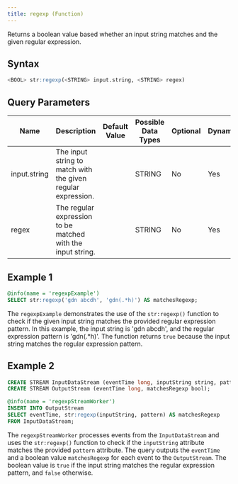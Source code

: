 ```yaml
---
title: regexp (Function)
---
```


Returns a boolean value based whether an input string matches
and the given regular expression.

## Syntax

```sql
<BOOL> str:regexp(<STRING> input.string, <STRING> regex)
```

## Query Parameters

| Name | Description  | Default Value | Possible Data Types | Optional | Dynamic |
|------|--------------|---------------|---------------------|----------|---------|
| input.string | The input string to match with the given regular expression. |       | STRING              | No       | Yes     |
| regex | The regular expression to be matched with the input string.  |               | STRING  | No       | Yes     |

## Example 1

```sql
@info(name = 'regexpExample')
SELECT str:regexp('gdn abcdh', 'gdn(.*h)') AS matchesRegexp;
```

The `regexpExample` demonstrates the use of the `str:regexp()` function to check if the given input string matches the provided regular expression pattern. In this example, the input string is 'gdn abcdh', and the regular expression pattern is 'gdn(.*h)'. The function returns `true` because the input string matches the regular expression pattern.

## Example 2

```sql
CREATE STREAM InputDataStream (eventTime long, inputString string, pattern string);
CREATE STREAM OutputStream (eventTime long, matchesRegexp bool);

@info(name = 'regexpStreamWorker')
INSERT INTO OutputStream
SELECT eventTime, str:regexp(inputString, pattern) AS matchesRegexp
FROM InputDataStream;
```

The `regexpStreamWorker` processes events from the `InputDataStream` and uses the `str:regexp()` function to check if the `inputString` attribute matches the provided `pattern` attribute. The query outputs the `eventTime` and a boolean value `matchesRegexp` for each event to the `OutputStream`. The boolean value is `true` if the input string matches the regular expression pattern, and `false` otherwise.
